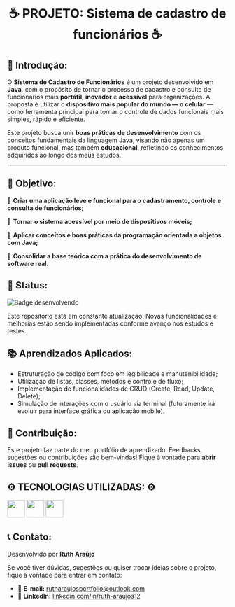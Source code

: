 

<h1 align="center"> ☕ PROJETO: Sistema de cadastro de funcionários ☕ </h1>

## 🚀 Introdução:

O **Sistema de Cadastro de Funcionários** é um projeto desenvolvido em **Java**, com o propósito de tornar o processo de cadastro e consulta de funcionários mais **portátil**, **inovador** e **acessível** para organizações. A proposta é utilizar o **dispositivo mais popular do mundo — o celular** — como ferramenta principal para tornar o controle de dados funcionais mais simples, rápido e eficiente.

Este projeto busca unir **boas práticas de desenvolvimento** com os conceitos fundamentais da linguagem Java, visando não apenas um produto funcional, mas também **educacional**, refletindo os conhecimentos adquiridos ao longo dos meus estudos.

---

## 🎯 Objetivo:

🔵 <b>Criar uma aplicação leve e funcional para o **cadastramento, controle e consulta de funcionários**;</b>

🔵 <b>Tornar o sistema acessível por meio de dispositivos móveis;</b>

🔵 <b>Aplicar conceitos e boas práticas da programação orientada a objetos com Java;</b>

🔵 <b>Consolidar a base teórica com a prática do desenvolvimento de software real.</b>



## 📌 Status:

![Badge desenvolvendo](http://img.shields.io/static/v1?label=STATUS&message=DESENVOLVENDO&color=GREEN&style=for-the-badge)

Este repositório está em constante atualização. Novas funcionalidades e melhorias estão sendo implementadas conforme avanço nos estudos e testes.


## 📚 Aprendizados Aplicados:

* Estruturação de código com foco em legibilidade e manutenibilidade;
* Utilização de listas, classes, métodos e controle de fluxo;
* Implementação de funcionalidades de CRUD (Create, Read, Update, Delete);
* Simulação de interações com o usuário via terminal (futuramente irá evoluir para interface gráfica ou aplicação mobile).


 ## 🤝 Contribuição:

Este projeto faz parte do meu portfólio de aprendizado. Feedbacks, sugestões ou contribuições são bem-vindas! Fique à vontade para <b>abrir issues</b> ou  <b>pull requests</b>.


  ## ⚙️ TECNOLOGIAS UTILIZADAS:  ⚙️


<img src="https://cdn.jsdelivr.net/gh/devicons/devicon/icons/java/java-original.svg" width="40" height="40"/>
<img src="https://cdn.jsdelivr.net/gh/devicons/devicon/icons/intellij/intellij-original.svg" width="40" height= "40"/>
<img src="https://cdn.jsdelivr.net/gh/devicons/devicon/icons/git/git-original.svg" width="40" height="40"/>

## 📞 Contato:

Desenvolvido por **Ruth Araújo**

Se você tiver dúvidas, sugestões ou quiser trocar ideias sobre o projeto, fique à vontade para entrar em contato:

* 📧 **E-mail:** [rutharaujosportfolio@outlook.com](mailto:rutharaujosportfolio@outlook.com)
* 💼 **LinkedIn:** [linkedin.com/in/ruth-araujos12](https://www.linkedin.com/in/ruth-araujos12/)





